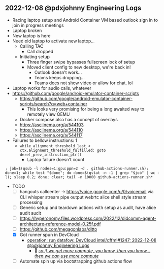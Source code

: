 ## 2022-12-08 @pdxjohnny Engineering Logs

- Racing laptop setup and Android Container VM based outlook sign in to join in progress meetings
- Laptop broken
- New laptop is here
- Need old laptop to activate new laptop...
  - Calling TAC
    - Call dropped
  - Initiating setup
    - Three finger swipe bypasses fullscreen lock of setup
    - Moved client config to new desktop, we're back in!
      - Outlook doesn't work...
      - Teams keeps dropping...
      - Teams does not show video or allow for chat. lol
- Laptop works for audio calls, whatever
- https://github.com/google/android-emulator-container-scripts
  - https://github.com/google/android-emulator-container-scripts/search?q=web+container
    - This looks very promising for being a long awaited way to remotely view QEMU
  - Docker compose also has a concept of overlays
  - https://asciinema.org/a/544103
  - https://asciinema.org/a/544110
  - https://asciinema.org/a/544117
- Failures to bellow instructions: 1
  - `while alignment_threshold_last < ctx.alignment_threshold_fulfilled: goto deref_prev_instruction_ptr()`
    - Laptop failure doesn't count

```console
; job=$(qsub -l nodes=1:gpu:ppn=2 -d . github-actions-runner.sh); done=1; while test "$done"; do done=$(qstat -n -1 | grep "$job" | wc -l); sleep 0.2; done; clear; tail -n 10000 github-actions-runner.sh*
```

- TODO
  - [ ] hangouts callcenter -> https://voice.google.com/u/0/voicemail via CLI whisper stream pipe output webrtc alice shell style stream processing
  - [ ] Generic setup and teardown actions with setup as audit, have alice audit audit
  - [ ] https://hyperonomy.files.wordpress.com/2022/12/didcomm-agent-architecture-reference-model-0.25f.pdf
  - [ ] https://github.com/megagonlabs/ditto
  - [x] Got runner spun in DevCloud
    - [operation: run datafow: DevCloud intel/dffml#1247: 2022-12-08 @pdxjohnny Engineering Logs](https://github.com/intel/dffml/issues/1247#issuecomment-1343102902)
      - :turtle: [*so if we get more compute, you know, then you know... then we can use more compute*](https://www.youtube.com/watch?v=dI1oGv7K21A&list=PLtzAOVTpO2jYt71umwc-ze6OmwwCIMnLw&t=194s)
  - [ ] Automate spin up via bootstrapping github actions flow